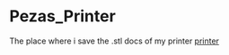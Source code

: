 # Pezas_Printer
The place where i  save the .stl docs of my printer
[printer](https://github.com/pablopeza/Pezas_Printer/blob/master/Images/printer.png)
